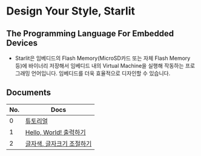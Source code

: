 # Design Your Style, Starlit

## The Programming Language For Embedded Devices
- Starlit은 임베디드의 Flash Memory(MicroSD카드 또는 자체 Flash Memory 등)에 바이너리 저장해서 임베디드 내의 Virtual Machine을 실행해 작동하는 프로그래밍 언어입니다. 임베디드를 더욱 효율적으로 디자인할 수 있습니다.

## Documents

| No. | Docs |
|-----|------|
|0|[튜토리얼](https://github.com/PJungKim/Starlit3/blob/main/docs/000_Tutorial.md)|
|1|[Hello, World! 출력하기](https://github.com/PJungKim/Starlit3/blob/main/docs/001_Hello_World.md)|
|2|[글자색, 글자크기 조절하기](https://github.com/PJungKim/Starlit3/blob/main/docs%2F002_Color_Size.md)|
